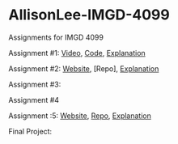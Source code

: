 # AllisonLee-IMGD-4099
Assignments for IMGD 4099

Assignment #1: [Video](https://www.youtube.com/watch?v=noy9z1E-x9I), [Code](https://github.com/AllisMay20/AllisonLee-IMGD-4099/blob/main/Assignment%20One%20Code), [Explanation](https://github.com/AllisMay20/AllisonLee-IMGD-4099/blob/main/Assignment%20One%20Write-Up)

Assignment #2: [Website](https://gaudy-foremost-heath.glitch.me), [Repo], [Explanation](https://github.com/AllisMay20/AllisonLee-IMGD-4099/blob/main/Assignment%202/Assignment%202%20Write-up)

Assignment #3: 

Assignment #4

Assignment :5: [Website](https://burly-different-silene.glitch.me/), [Repo](https://github.com/AllisMay20/AllisonLee-IMGD-4099/tree/main/Assignment%205), [Explanation](https://github.com/AllisMay20/AllisonLee-IMGD-4099/blob/main/Assignment%205%20-%20Vants)

Final Project: 










